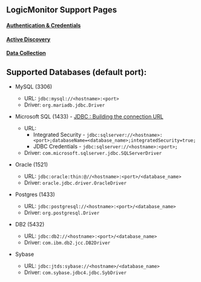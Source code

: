 ## LogicMonitor Support Pages

#### [Authentication & Credentials](https://www.logicmonitor.com/support/getting-started/advanced-logicmonitor-setup/defining-authentication-credentials/)

#### [Active Discovery](https://www.logicmonitor.com/support/datasources/active-discovery/jdbc-active-discovery/)

#### [Data Collection](https://www.logicmonitor.com/support/datasources/data-collection-methods/jdbc-data-collection/)

## Supported Databases (default port):
* MySQL (3306)
  * URL: ```jdbc:mysql://<hostname>:<port>```
  * Driver: ```org.mariadb.jdbc.Driver```

* Microsoft SQL (1433) - [JDBC : Building the connection URL](https://docs.microsoft.com/en-us/sql/connect/jdbc/building-the-connection-url?view=sql-server-2017)
  * URL: 
    * Integrated Security - ```jdbc:sqlserver://<hostname>:<port>;databaseName=<database_name>;integratedSecurity=true;```
    * JDBC Credentials - ```jdbc:sqlserver://<hostname>:<port>;```
  * Driver: ```com.microsoft.sqlserver.jdbc.SQLServerDriver```

* Oracle (1521)
  * URL: ```jdbc:oracle:thin:@//<hostname>:<port>/<database_name>```
  * Driver: ```oracle.jdbc.driver.OracleDriver```

* Postgres (1433)
  * URL: ```jdbc:postgresql://<hostname>:<port>/<database_name>```
  * Driver: ```org.postgresql.Driver```

* DB2 (5432)
  * URL: ```jdbc:db2://<hostname>:<port>/<database_name>```
  * Driver: ```com.ibm.db2.jcc.DB2Driver```

* Sybase 
  * URL: ```jdbc:jtds:sybase://<hostname>/<database_name>```
  * Driver: ```com.sybase.jdbc4.jdbc.SybDriver```

